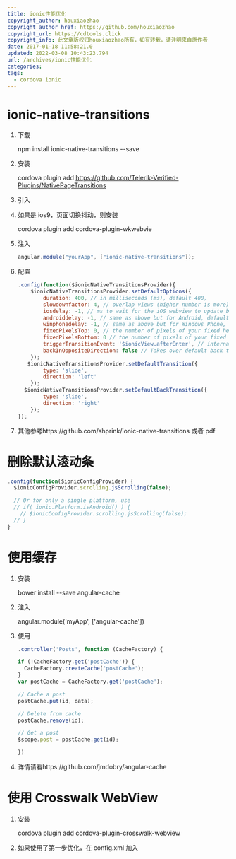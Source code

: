 ```yaml
---
title: ionic性能优化
copyright_author: houxiaozhao
copyright_author_href: https://github.com/houxiaozhao
copyright_url: https://cdtools.click
copyright_info: 此文章版权归houxiaozhao所有，如有转载，请注明来自原作者
date: 2017-01-18 11:58:21.0
updated: 2022-03-08 10:43:23.794
url: /archives/ionic性能优化
categories:
tags:
  - cordova ionic
---
```


# ionic-native-transitions

1. 下载

   npm install ionic-native-transitions --save

2. 安装

   cordova plugin add https://github.com/Telerik-Verified-Plugins/NativePageTransitions

   <!--more-->

3. 引入

   <script src="lib/ionic-native-transitions/dist/ionic-native-transitions.js"></script>

4. 如果是 ios9，页面切换抖动，则安装

   cordova plugin add cordova-plugin-wkwebvie

5. 注入

   ```javascript
   angular.module("yourApp", ["ionic-native-transitions"]);
   ```

6. 配置

   ```javascript
   .config(function($ionicNativeTransitionsProvider){
       $ionicNativeTransitionsProvider.setDefaultOptions({
           duration: 400, // in milliseconds (ms), default 400,
           slowdownfactor: 4, // overlap views (higher number is more) or no overlap (1), default 4
           iosdelay: -1, // ms to wait for the iOS webview to update before animation kicks in, default -1
           androiddelay: -1, // same as above but for Android, default -1
           winphonedelay: -1, // same as above but for Windows Phone, default -1,
           fixedPixelsTop: 0, // the number of pixels of your fixed header, default 0 (iOS and Android)
           fixedPixelsBottom: 0 // the number of pixels of your fixed footer (f.i. a tab bar), default 0 (iOS and Android)
           triggerTransitionEvent: '$ionicView.afterEnter', // internal ionic-native-transitions option
           backInOppositeDirection: false // Takes over default back transition and state back transition to use the opposite direction transition to go back
       });
      $ionicNativeTransitionsProvider.setDefaultTransition({
           type: 'slide',
           direction: 'left'
       });
     $ionicNativeTransitionsProvider.setDefaultBackTransition({
           type: 'slide',
           direction: 'right'
       });
   });
   ```

7. 其他参考https://github.com/shprink/ionic-native-transitions 或者 pdf

# 删除默认滚动条

```javascript
.config(function($ionicConfigProvider) {
  $ionicConfigProvider.scrolling.jsScrolling(false);

  // Or for only a single platform, use
  // if( ionic.Platform.isAndroid() ) {
    // $ionicConfigProvider.scrolling.jsScrolling(false);
  // }
}
```

# 使用缓存

1. 安装

   bower install --save angular-cache

2. 注入

   angular.module('myApp', ['angular-cache'])

3. 使用

   ```javascript
   .controller('Posts', function (CacheFactory) {

   if (!CacheFactory.get('postCache')) {
     CacheFactory.createCache('postCache');
   }
   var postCache = CacheFactory.get('postCache');

   // Cache a post
   postCache.put(id, data);

   // Delete from cache
   postCache.remove(id);

   // Get a post
   $scope.post = postCache.get(id);

   })
   ```

4. 详情请看https://github.com/jmdobry/angular-cache

# 使用 Crosswalk WebView

1. 安装

   cordova plugin add cordova-plugin-crosswalk-webview

2. 如果使用了第一步优化，在 config.xml 加入

   <preference name="CrosswalkAnimatable" value="true" />
